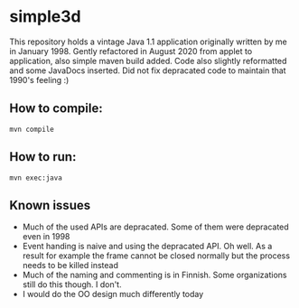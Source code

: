 # simple3d

This repository holds a vintage Java 1.1 application originally written by me in January 1998. Gently refactored in August 2020 from applet to application, also simple maven build added. Code also slightly reformatted and some JavaDocs inserted. Did not fix depracated code to maintain that 1990's feeling :)

## How to compile:

`mvn compile`

## How to run:

`mvn exec:java`

## Known issues

* Much of the used APIs are depracated. Some of them were depracated even in 1998
* Event handing is naive and using the depracated API. Oh well. As a result for example the frame cannot be closed normally but the process needs to be killed instead
* Much of the naming and commenting is in Finnish. Some organizations still do this though. I don't.
* I would do the OO design much differently today
